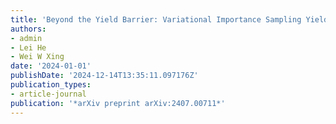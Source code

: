 ```yaml
---
title: 'Beyond the Yield Barrier: Variational Importance Sampling Yield Analysis'
authors:
- admin
- Lei He
- Wei W Xing
date: '2024-01-01'
publishDate: '2024-12-14T13:35:11.097176Z'
publication_types:
- article-journal
publication: '*arXiv preprint arXiv:2407.00711*'
---
```

